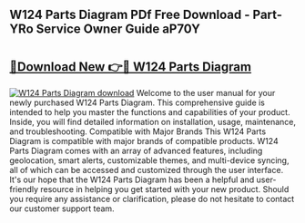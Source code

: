 ## W124 Parts Diagram PDf Free Download - Part-YRo Service Owner Guide aP70Y

# <h2><a href="http://dfsajru.blite.top/?on=W124+Parts+Diagram">🔗Download New 👉🔴 W124 Parts Diagram</a></h2>

[![W124 Parts Diagram download](https://i.imgur.com/lujVjoI.png)](http://dfsajru.blite.top/?on=W124+Parts+Diagram)
Welcome to the user manual for your newly purchased W124 Parts Diagram. This comprehensive guide is intended to help you master the functions and capabilities of your product. Inside, you will find detailed information on installation, usage, maintenance, and troubleshooting. Compatible with Major Brands This W124 Parts Diagram is compatible with major brands of compatible products. W124 Parts Diagram comes with an array of advanced features, including geolocation, smart alerts, customizable themes, and multi-device syncing, all of which can be accessed and customized through the user interface. It's our hope that the W124 Parts Diagram has been a helpful and user-friendly resource in helping you get started with your new product. Should you require any assistance or clarification, please do not hesitate to contact our customer support team.
